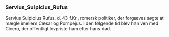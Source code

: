 ### Servius_Sulpicius_Rufus


Servius Sulpicius Rufus, d. 43 f.Kr., romersk politiker, der forgæves søgte at mægle imellem Cæsar og Pompejus. I den følgende tid blev han ven med Cicero, der offentligt lovpriste ham efter hans død.